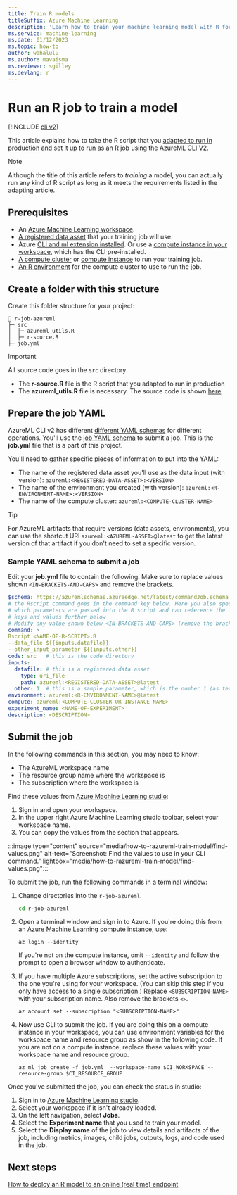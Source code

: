 ```yaml
---
title: Train R models
titleSuffix: Azure Machine Learning
description: 'Learn how to train your machine learning model with R for use in Azure Machine Learning.'
ms.service: machine-learning
ms.date: 01/12/2023
ms.topic: how-to
author: wahalulu
ms.author: mavaisma
ms.reviewer: sgilley
ms.devlang: r
---
```


# Run an R job to train a model

[!INCLUDE [cli v2](../../includes/machine-learning-cli-v2.md)]

This article explains how to take the R script that you [adapted to run in production](how-to-razureml-modify-script-for-prod.md) and set it up to run as an R job using the AzureML CLI V2.

> [!NOTE]
> Although the title of this article refers to _training_ a model, you can actually run any kind of R script as long as it meets the requirements listed in the adapting article.

## Prerequisites

- An [Azure Machine Learning workspace](quickstart-create-resources.md).
- [A registered data asset](how-to-create-data-assets.md) that your training job will use.
- Azure [CLI and ml extension installed](how-to-configure-cli.md).  Or use a [compute instance in your workspace](quickstart-create-resources.md), which has the CLI pre-installed.
- [A compute cluster](how-to-create-attach-compute-cluster.md) or [compute instance](quickstart-create-resources.md#create-compute-instance) to run your training job.
- [An R environment](how-to-razureml-modify-script-for-prod.md#create-an-environment) for the compute cluster to use to run the job.

## Create a folder with this structure

Create this folder structure for your project:

```
📁 r-job-azureml
├─ src
│  ├─ azureml_utils.R
│  ├─ r-source.R
├─ job.yml
```

> [!IMPORTANT]
> All source code goes in the `src` directory.

* The **r-source.R** file is the R script that you adapted to run in production
* The **azureml_utils.R** file is necessary. The source code is shown [here](how-to-razureml-modify-script-for-prod.md#source-the-azureml_utilsr-helper-script)



## Prepare the job YAML

AzureML CLI v2 has different [different YAML schemas](reference-yaml-overview.md) for different operations. You'll use the [job YAML schema](reference-yaml-job-command.md) to submit a job. This is the **job.yml** file that is a part of this project.

You'll need to gather specific pieces of information to put into the YAML:

- The name of the registered data asset you'll use as the data input (with version): `azureml:<REGISTERED-DATA-ASSET>:<VERSION>`
- The name of the environment you created (with version): `azureml:<R-ENVIRONMENT-NAME>:<VERSION>`
- The name of the compute cluster: `azureml:<COMPUTE-CLUSTER-NAME>`


> [!TIP]
> For AzureML artifacts that require versions (data assets, environments), you can use the shortcut URI `azureml:<AZUREML-ASSET>@latest` to get the latest version of that artifact if you don't need to set a specific version.


### Sample YAML schema to submit a job

Edit your **job.yml** file to contain the following.  Make sure to replace values shown `<IN-BRACKETS-AND-CAPS>` and remove the brackets.

```yml
$schema: https://azuremlschemas.azureedge.net/latest/commandJob.schema.json
# the Rscript command goes in the command key below. Here you also specify 
# which parameters are passed into the R script and can reference the input
# keys and values further below
# Modify any value shown below <IN-BRACKETS-AND-CAPS> (remove the brackets)
command: >
Rscript <NAME-OF-R-SCRIPT>.R
--data_file ${{inputs.datafile}}  
--other_input_parameter ${{inputs.other}}
code: src   # this is the code directory
inputs:
  datafile: # this is a registered data asset
    type: uri_file
    path: azureml:<REGISTERED-DATA-ASSET>@latest
  other: 1  # this is a sample parameter, which is the number 1 (as text)
environment: azureml:<R-ENVIRONMENT-NAME>@latest
compute: azureml:<COMPUTE-CLUSTER-OR-INSTANCE-NAME>
experiment_name: <NAME-OF-EXPERIMENT>
description: <DESCRIPTION>
```

## Submit the job

In the following commands in this section, you may need to know:

- The AzureML workspace name
- The resource group name where the workspace is
- The subscription where the workspace is

Find these values from [Azure Machine Learning studio](https://ml.azure.com):

1. Sign in and open your workspace.
1. In the upper right Azure Machine Learning studio toolbar, select your workspace name.
1. You can copy the values from the section that appears.  

:::image type="content" source="media/how-to-razureml-train-model/find-values.png" alt-text="Screenshot: Find the values to use in your CLI command." lightbox="media/how-to-razureml-train-model/find-values.png":::

To submit the job, run the following commands in a terminal window:

1. Change directories into the `r-job-azureml`.

    ```bash
    cd r-job-azureml
    ```

1. Open a terminal window and sign in to Azure.  If you're doing this from an [Azure Machine Learning compute instance](quickstart-create-resources.md#create-compute-instance), use:

    ```azurecli
    az login --identity
    ```
    
    If you're not on the compute instance, omit `--identity` and follow the prompt to open a browser window to authenticate.

1. If you have multiple Azure subscriptions, set the active subscription to the one you're using for your workspace. (You can skip this step if you only have access to a single subscription.)  Replace `<SUBSCRIPTION-NAME>` with your subscription name.  Also remove the brackets `<>`.

    ```azurecli
    az account set --subscription "<SUBSCRIPTION-NAME>"
    ```

1. Now use CLI to submit the job. If you are doing this on a compute instance in your workspace, you can use environment variables for the workspace name and resource group as show in the following code.  If you are not on a compute instance, replace these values with your workspace name and resource group.

    ```azurecli
    az ml job create -f job.yml  --workspace-name $CI_WORKSPACE --resource-group $CI_RESOURCE_GROUP
    ```

Once you've submitted the job, you can check the status in studio:

1. Sign in to [Azure Machine Learning studio](https://ml.azure.com).
1. Select your workspace if it isn't already loaded.
1. On the left navigation, select **Jobs**.
1. Select the **Experiment name** that you used to train your model.
1. Select the **Display name** of the job to view details and artifacts of the job, including metrics, images, child jobs, outputs, logs, and code used in the job.  

## Next steps

[How to deploy an R model to an online (real time) endpoint](how-to-razureml-deploy-r-model.md)
